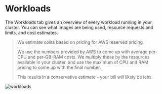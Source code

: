 # Workloads

The Workloads tab gives an overview of every workload running in your cluster.
You can see what images are being used, resource requests and limits,
and cost estimates.

> We estimate costs based on pricing for AWS reserved pricing.
>
> We use the numbers provided by AWS to come up with average per-CPU and per-GB-RAM costs. We multiply these by the resources available in your cluster, and use the maximum of CPU and RAM pricing to come up with the final number.
>
> This results in a conservative estimate - your bill will likely be less.

<img :src="$withBase('/img/workloads.png')" alt="workloads">

